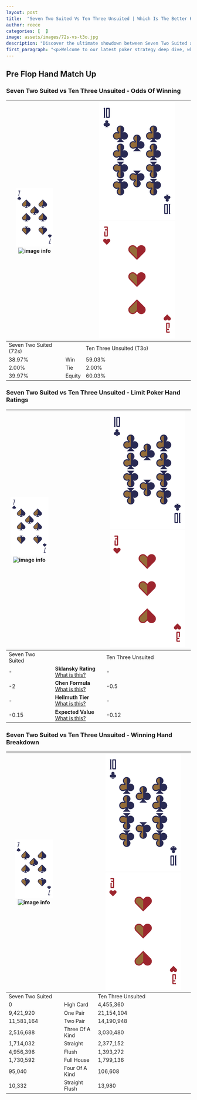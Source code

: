 ```yaml
---
layout: post
title:  "Seven Two Suited Vs Ten Three Unsuited | Which Is The Better Hand In Poker? A Complete Guide"
author: reece
categories: [  ]
image: assets/images/72s-vs-t3o.jpg
description: "Discover the ultimate showdown between Seven Two Suited and Ten Three Unsuited in poker! Uncover the odds, strategies, and scenarios where one hand triumphs over the other. Get ready to up your poker game with this thrilling analysis."
first_paragraph: "<p>Welcome to our latest poker strategy deep dive, where we're pitting two distinct hands against each other in a high-stakes showdown: Seven Two Suited vs Ten Three Unsuited.</p><p>In the dynamic world of poker, every decision counts, and knowing which hand holds the upper hand is key to your success at the table.</p><p>In this article, we'll dissect these two hands, explore the scenarios where one dominates the other, and equip you with the knowledge to make strategic choices that can tip the odds in your favor.</p><p>Get ready to unravel the intriguing dynamics of these poker hands and elevate your game to new heights.</p>"
---
```




[comment]: # (sp0)

## Pre Flop Hand Match Up

<div class="table hand-ratings" markdown="1"> 



### Seven Two Suited vs Ten Three Unsuited - Odds Of Winning


    
| ![image info](assets/images/hand1/7.png) ![image info](assets/images/hand1/2s.png) |  | ![image info](assets/images/hand2/T.png) ![image info](assets/images/hand2/3o.png) |
| -------- | -------- | -------- |
| Seven Two Suited (72s) |  | Ten Three Unsuited (T3o) |
| 38.97% | Win | 59.03% |
| 2.00% | Tie | 2.00% |
| 39.97% | Equity | 60.03% |




[comment]: # (sp1)



### Seven Two Suited vs Ten Three Unsuited - Limit Poker Hand Ratings


    
| ![image info](assets/images/hand1/7.png) ![image info](assets/images/hand1/2s.png) |  | ![image info](assets/images/hand2/T.png) ![image info](assets/images/hand2/3o.png) |
| -------- | -------- | -------- |
| Seven Two Suited |  | Ten Three Unsuited |
| - | **Sklansky Rating** [What is this?](/sklansky-rating-explained) | - |
| -2 | **Chen Formula** [What is this?](/chen-formula-explained) | -0.5 |
| - | **Hellmuth Tier** [What is this?](/Hellmuth-tier-explained) | - |
| -0.15 | **Expected Value** [What is this?](/expected-value-explained) | -0.12 |




[comment]: # (sp2)



### Seven Two Suited vs Ten Three Unsuited - Winning Hand Breakdown


    
| ![image info](assets/images/hand1/7.png) ![image info](assets/images/hand1/2s.png) |  | ![image info](assets/images/hand2/T.png) ![image info](assets/images/hand2/3o.png) |
| -------- | -------- | -------- |
| Seven Two Suited |  | Ten Three Unsuited |
| 0 | High Card | 4,455,360 |
| 9,421,920 | One Pair | 21,154,104 |
| 11,581,164 | Two Pair | 14,190,948 |
| 2,516,688 | Three Of A Kind | 3,030,480 |
| 1,714,032 | Straight | 2,377,152 |
| 4,956,396 | Flush | 1,393,272 |
| 1,730,592 | Full House | 1,799,136 |
| 95,040 | Four Of A Kind | 106,608 |
| 10,332 | Straight Flush | 13,980 |




[comment]: # (sp3)



</div>

[comment]: # (sp4)



[comment]: # (sp5)

